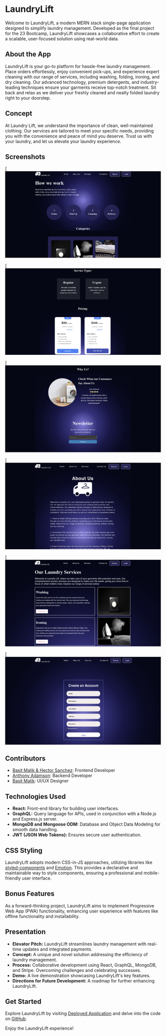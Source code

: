 # LaundryLift

Welcome to LaundryLift, a modern MERN stack single-page application designed to simplify laundry management. Developed as the final project for the 23 Bootcamp, LaundryLift showcases a collaborative effort to create a scalable, user-focused solution using real-world data.

## About the App

LaundryLift is your go-to platform for hassle-free laundry management. Place orders effortlessly, enjoy convenient pick-ups, and experience expert cleaning with our range of services, including washing, folding, ironing, and dry cleaning. Our advanced technology, premium detergents, and industry-leading techniques ensure your garments receive top-notch treatment. Sit back and relax as we deliver your freshly cleaned and neatly folded laundry right to your doorstep.

## Concept

At Laundry Lift, we understand the importance of clean, well-maintained clothing. Our services are tailored to meet your specific needs, providing you with the convenience and peace of mind you deserve. Trust us with your laundry, and let us elevate your laundry experience.

## Screenshots

[![Screenshot 1](Homepage-Screenshot-1.png)

[![Screenshot 2](Homepage-Screenshot-2.png)

[![Screenshot 3](Homepage-Screenshot-3.png)

[![Screenshot 4](AboutUs-Screenshot.png)

[![Screenshot 5](Services-Page-Screenshot.png)

[![Screenshot 6](Signup-Page-Screenshot.png)

## Contributors

- [Basit Malik & Hector Sanchez](#): Frontend Developer
- [Anthony Adamson](#): Backend Developer
- [Basit Malik](#): UI/UX Designer

## Technologies Used

- **React:** Front-end library for building user interfaces.
- **GraphQL:** Query language for APIs, used in conjunction with a Node.js and Express.js server.
- **MongoDB and Mongoose ODM:** Database and Object Data Modeling for smooth data handling.
- **JWT (JSON Web Tokens):** Ensures secure user authentication.

## CSS Styling

LaundryLift adopts modern CSS-in-JS approaches, utilizing libraries like [styled-components](https://styled-components.com/) and [Emotion](https://emotion.sh/docs/introduction). This provides a declarative and maintainable way to style components, ensuring a professional and mobile-friendly user interface.

## Bonus Features

As a forward-thinking project, LaundryLift aims to implement Progressive Web App (PWA) functionality, enhancing user experience with features like offline functionality and installability.

## Presentation

- **Elevator Pitch:** LaundryLift streamlines laundry management with real-time updates and integrated payments.
- **Concept:** A unique and novel solution addressing the efficiency of laundry management.
- **Process:** Collaborative development using React, GraphQL, MongoDB, and Stripe. Overcoming challenges and celebrating successes.
- **Demo:** A live demonstration showcasing LaundryLift's key features.
- **Directions for Future Development:** A roadmap for further enhancing LaundryLift.

## Get Started

Explore LaundryLift by visiting [Deployed Application](#) and delve into the code on [GitHub](#).

Enjoy the LaundryLift experience!

